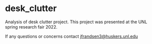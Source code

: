 # desk_clutter
Analysis of desk clutter project. This project was presented at the UNL spring research fair 2022. 

If any questions or concerns contact jfrandsen3@huskers.unl.edu
